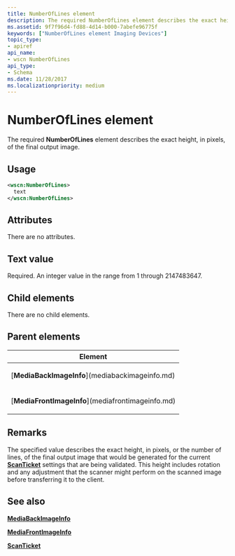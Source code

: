 ```yaml
---
title: NumberOfLines element
description: The required NumberOfLines element describes the exact height, in pixels, of the final output image.
ms.assetid: 9f7f96d4-fd88-4d14-b000-7abefe96775f
keywords: ["NumberOfLines element Imaging Devices"]
topic_type:
- apiref
api_name:
- wscn NumberOfLines
api_type:
- Schema
ms.date: 11/28/2017
ms.localizationpriority: medium
---
```


# NumberOfLines element


The required **NumberOfLines** element describes the exact height, in pixels, of the final output image.

Usage
-----

```xml
<wscn:NumberOfLines>
  text
</wscn:NumberOfLines>
```

Attributes
----------

There are no attributes.

Text value
----------

Required. An integer value in the range from 1 through 2147483647.

## Child elements


There are no child elements.

## Parent elements


<table>
<colgroup>
<col width="100%" />
</colgroup>
<thead>
<tr class="header">
<th>Element</th>
</tr>
</thead>
<tbody>
<tr class="odd">
<td><p>[<strong>MediaBackImageInfo</strong>](mediabackimageinfo.md)</p></td>
</tr>
<tr class="even">
<td><p>[<strong>MediaFrontImageInfo</strong>](mediafrontimageinfo.md)</p></td>
</tr>
</tbody>
</table>

Remarks
-------

The specified value describes the exact height, in pixels, or the number of lines, of the final output image that would be generated for the current [**ScanTicket**](scanticket.md) settings that are being validated. This height includes rotation and any adjustment that the scanner might perform on the scanned image before transferring it to the client.

## See also


[**MediaBackImageInfo**](mediabackimageinfo.md)

[**MediaFrontImageInfo**](mediafrontimageinfo.md)

[**ScanTicket**](scanticket.md)

 

 






